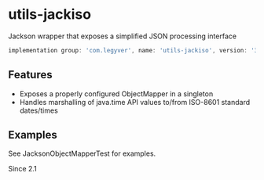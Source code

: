 # utils-jackiso
Jackson wrapper that exposes a simplified JSON processing interface

```groovy
implementation group: 'com.legyver', name: 'utils-jackiso', version: '3.0.0-alpha.1'
```
## Features
- Exposes a properly configured ObjectMapper in a singleton
- Handles marshalling of java.time API values to/from ISO-8601 standard dates/times

## Examples
See JacksonObjectMapperTest for examples.


Since 2.1
